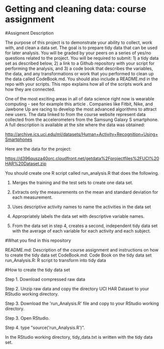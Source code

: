 # Getting and cleaning data: course assignment
#Assigment Description

The purpose of this project is to demonstrate your ability to collect, work with, and clean a data set. The goal is to prepare tidy data that can be used for later analysis. You will be graded by your peers on a series of yes/no questions related to the project. You will be required to submit: 1) a tidy data set as described below, 2) a link to a Github repository with your script for performing the analysis, and 3) a code book that describes the variables, the data, and any transformations or work that you performed to clean up the data called CodeBook.md. You should also include a README.md in the repo with your scripts. This repo explains how all of the scripts work and how they are connected.  

One of the most exciting areas in all of data science right now is wearable computing - see for example this article . Companies like Fitbit, Nike, and Jawbone Up are racing to develop the most advanced algorithms to attract new users. The data linked to from the course website represent data collected from the accelerometers from the Samsung Galaxy S smartphone. A full description is available at the site where the data was obtained: 

http://archive.ics.uci.edu/ml/datasets/Human+Activity+Recognition+Using+Smartphones 

Here are the data for the project: 

https://d396qusza40orc.cloudfront.net/getdata%2Fprojectfiles%2FUCI%20HAR%20Dataset.zip 

 You should create one R script called run_analysis.R that does the following. 
 
1) Merges the training and the test sets to create one data set.

2) Extracts only the measurements on the mean and standard deviation for each measurement. 

3) Uses descriptive activity names to name the activities in the data set

4) Appropriately labels the data set with descriptive variable names. 

5) From the data set in step 4, creates a second, independent tidy data set with the average of each variable for each activity and each subject.

#What you find in this repository

README.md: Description of the course assignment and instructions on how to create the tidy data set
CodeBook.md: Code Book on the tidy data set
run_Analysis.R: R script to transform into tidy data

#How to create the tidy data set

Step 1. Download compressed raw data

Step 2. Unzip raw data and copy the directory UCI HAR Dataset to your RStudio working directory.

Step 3. Download the 'run_Analysis.R' file and copy to your RStudio working directory.

Step 3. Open RStudio.

Step 4. type "source('run_Analysis.R')".

In the RStudio working directory, tidy_data.txt is written with the tidy data set.
